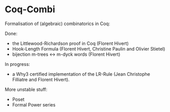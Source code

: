 Coq-Combi
=========

Formalisation of (algebraic) combinatorics in Coq:

Done:

- the Littlewood-Richardson proof in Coq (Florent Hivert)
- Hook-Length Formula (Florent Hivert, Christine Paulin and Olivier Stietel)
- bijection m-trees <-> m-dyck words (Florent Hivert)

In progress:

- a Why3 certified implementation of the LR-Rule
  (Jean Christophe Filliatre and Florent Hivert).

More unstable stuff:

- Poset
- Formal Power series
